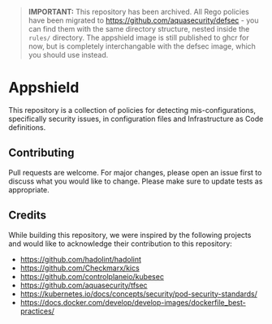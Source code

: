 > **IMPORTANT:** This repository has been archived. All Rego policies have been migrated to https://github.com/aquasecurity/defsec - you can find them with the same directory structure, nested inside the `rules/` directory. The appshield image is still published to ghcr for now, but is completely interchangable with the defsec image, which you should use instead.

# Appshield

This repository is a collection of policies for detecting mis-configurations, specifically security issues, in configuration files and Infrastructure as Code definitions.

## Contributing
Pull requests are welcome. For major changes, please open an issue first to discuss what you would like to change.
Please make sure to update tests as appropriate.

## Credits
While building this repository, we were inspired by the following projects and would like to acknowledge their contribution to this repository:

- https://github.com/hadolint/hadolint
- https://github.com/Checkmarx/kics
- https://github.com/controlplaneio/kubesec
- https://github.com/aquasecurity/tfsec
- https://kubernetes.io/docs/concepts/security/pod-security-standards/
- https://docs.docker.com/develop/develop-images/dockerfile_best-practices/
